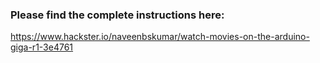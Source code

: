 ### Please find the complete instructions here: 
https://www.hackster.io/naveenbskumar/watch-movies-on-the-arduino-giga-r1-3e4761
